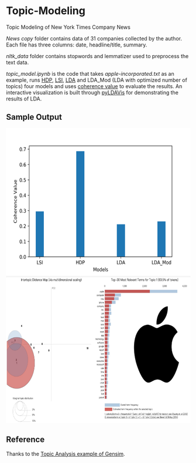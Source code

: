 # Topic-Modeling
Topic Modeling of New York Times Company News

*News copy* folder contains data of 31 companies collected by the author. Each file has three columns: date, headline/title, summary.

*nltk_data* folder contains stopwords and lemmatizer used to preprocess the text data. 

*topic_model.ipynb* is the code that takes *apple-incorporated.txt* as an example, runs [HDP](https://en.wikipedia.org/wiki/Hierarchical_Dirichlet_process), [LSI](https://en.wikipedia.org/wiki/Latent_semantic_analysis), [LDA](https://en.wikipedia.org/wiki/Latent_Dirichlet_allocation) and LDA_Mod (LDA with optimized number of topics) four models and uses [coherence value](https://radimrehurek.com/gensim/models/coherencemodel.html) to evaluate the results. An interactive visualization is built through [pyLDAVis](https://github.com/bmabey/pyLDAvis) for demonstrating the results of LDA.

## Sample Output
<img src = "Images/Coherence%20Value%20-%20Models.png" height = "400">
<img src = "Images/Apple%20LDAViz.png" height = "400">




## Reference
Thanks to the [Topic Analysis example of Gensim](https://markroxor.github.io/gensim/static/notebooks/gensim_news_classification.html).



